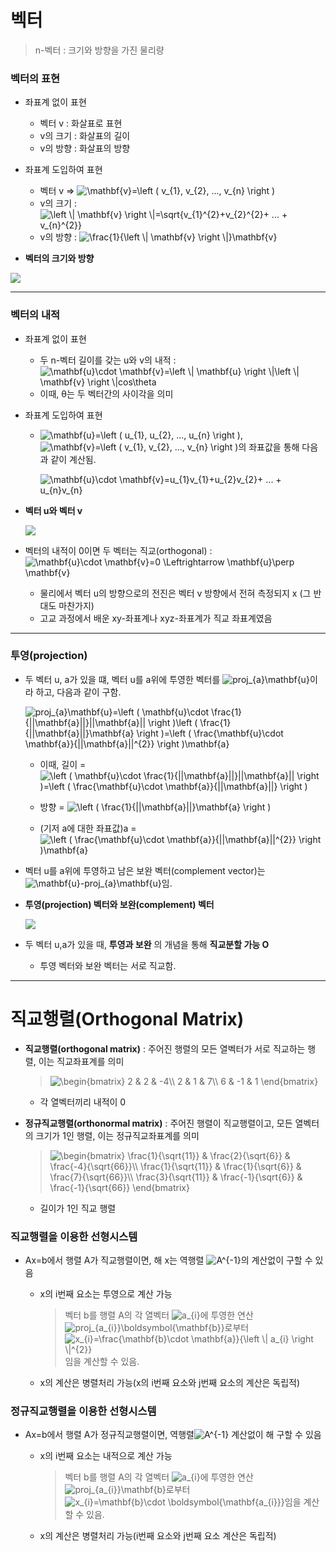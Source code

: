 # 벡터
> n-벡터 : 크기와 방향을 가진 물리량


### 벡터의 표현
   + 좌표계 없이 표현
      + 벡터 v : 화살표로 표현
      + v의 크기 : 화살표의 길이
      + v의 방향 : 화살표의 방향
      
   + 좌표계 도입하여 표현   
      + 벡터 v => <img src="https://latex.codecogs.com/gif.latex?\mathbf{v}=\left&space;(&space;v_{1},&space;v_{2},&space;...,&space;v_{n}&space;\right&space;)" title="\mathbf{v}=\left ( v_{1}, v_{2}, ..., v_{n} \right )" />   
      + v의 크기 : <img src="https://latex.codecogs.com/gif.latex?\left&space;\|&space;\mathbf{v}&space;\right&space;\|=\sqrt{v_{1}^{2}&plus;v_{2}^{2}&plus;&space;...&space;&plus;&space;v_{n}^{2}}" title="\left \| \mathbf{v} \right \|=\sqrt{v_{1}^{2}+v_{2}^{2}+ ... + v_{n}^{2}}" />   
      + v의 방향 : <img src="https://latex.codecogs.com/gif.latex?\frac{1}{\left&space;\|&space;\mathbf{v}&space;\right&space;\|}\mathbf{v}" title="\frac{1}{\left \| \mathbf{v} \right \|}\mathbf{v}" />    
         
         
   + **벡터의 크기와 방향**   

   <img src="https://user-images.githubusercontent.com/72974863/101560022-b7554b80-3a05-11eb-9b2f-5e308966b7b5.png">   
   
   
- - - - - - - - - - - - - - - - - -
### 벡터의 내적
   + 좌표계 없이 표현
      + 두 n-벡터 길이를 갖는 u와 v의 내적 : <img src="https://latex.codecogs.com/gif.latex?\mathbf{u}\cdot&space;\mathbf{v}=\left&space;\|&space;\mathbf{u}&space;\right&space;\|\left&space;\|&space;\mathbf{v}&space;\right&space;\|cos\theta" title="\mathbf{u}\cdot \mathbf{v}=\left \| \mathbf{u} \right \|\left \| \mathbf{v} \right \|cos\theta" />   
      + 이때, θ는 두 벡터간의 사이각을 의미 
   + 좌표계 도입하여 표현
      + <img src="https://latex.codecogs.com/gif.latex?\mathbf{u}=\left&space;(&space;u_{1},&space;u_{2},&space;...,&space;u_{n}&space;\right&space;)" title="\mathbf{u}=\left ( u_{1}, u_{2}, ..., u_{n} \right )" />, <img src="https://latex.codecogs.com/gif.latex?\mathbf{v}=\left&space;(&space;v_{1},&space;v_{2},&space;...,&space;v_{n}&space;\right&space;)" title="\mathbf{v}=\left ( v_{1}, v_{2}, ..., v_{n} \right )" />의 좌표값을 통해 다음과 같이 계산됨.   
      
        <img src="https://latex.codecogs.com/gif.latex?\mathbf{u}\cdot&space;\mathbf{v}=u_{1}v_{1}&plus;u_{2}v_{2}&plus;&space;...&space;&plus;&space;u_{n}v_{n}" title="\mathbf{u}\cdot \mathbf{v}=u_{1}v_{1}+u_{2}v_{2}+ ... + u_{n}v_{n}" />   


   + **벡터 u와 벡터 v**   

     <img src="https://user-images.githubusercontent.com/72974863/101560824-7bbb8100-3a07-11eb-9cb2-79c7e560e4ca.png">   
      
      
   + 벡터의 내적이 0이면 두 벡터는 직교(orthogonal) : <img src="https://latex.codecogs.com/gif.latex?\mathbf{u}\cdot&space;\mathbf{v}=0&space;\Leftrightarrow&space;\mathbf{u}\perp&space;\mathbf{v}" title="\mathbf{u}\cdot \mathbf{v}=0 \Leftrightarrow \mathbf{u}\perp \mathbf{v}" />   
      + 물리에서 벡터 u의 방향으로의 전진은 벡터 v 방향에서 전혀 측정되지 x (그 반대도 마찬가지)
      + 고교 과정에서 배운 xy-좌표계나 xyz-좌표계가 직교 좌표계였음
 
 
- - - - - - - - - - - - - - - - - -
### 투영(projection)
   + 두 벡터 u, a가 있을 떄, 벡터 u를 a위에 투영한 벡터를 <img src="https://latex.codecogs.com/gif.latex?proj_{a}\mathbf{u}" title="proj_{a}\mathbf{u}" />이라 하고, 다음과 같이 구함.   

     <img src="https://latex.codecogs.com/gif.latex?proj_{a}\mathbf{u}=\left&space;(&space;\mathbf{u}\cdot&space;\frac{1}{||\mathbf{a}||}||\mathbf{a}||&space;\right&space;)\left&space;(&space;\frac{1}{||\mathbf{a}||}\mathbf{a}&space;\right&space;)=\left&space;(&space;\frac{\mathbf{u}\cdot&space;\mathbf{a}}{||\mathbf{a}||^{2}}&space;\right&space;)\mathbf{a}" title="proj_{a}\mathbf{u}=\left ( \mathbf{u}\cdot \frac{1}{||\mathbf{a}||}||\mathbf{a}|| \right )\left ( \frac{1}{||\mathbf{a}||}\mathbf{a} \right )=\left ( \frac{\mathbf{u}\cdot \mathbf{a}}{||\mathbf{a}||^{2}} \right )\mathbf{a}" />   

      + 이때, 길이 = <img src="https://latex.codecogs.com/gif.latex?\left&space;(&space;\mathbf{u}\cdot&space;\frac{1}{||\mathbf{a}||}||\mathbf{a}||&space;\right&space;)=\left&space;(&space;\frac{\mathbf{u}\cdot&space;\mathbf{a}}{||\mathbf{a}||}&space;\right&space;)" title="\left ( \mathbf{u}\cdot \frac{1}{||\mathbf{a}||}||\mathbf{a}|| \right )=\left ( \frac{\mathbf{u}\cdot \mathbf{a}}{||\mathbf{a}||} \right )" />   
   
      + 방향 = <img src="https://latex.codecogs.com/gif.latex?\left&space;(&space;\frac{1}{||\mathbf{a}||}\mathbf{a}&space;\right&space;)" title="\left ( \frac{1}{||\mathbf{a}||}\mathbf{a} \right )" />   
   
      + (기저 a에 대한 좌표값)a = <img src="https://latex.codecogs.com/gif.latex?\left&space;(&space;\frac{\mathbf{u}\cdot&space;\mathbf{a}}{||\mathbf{a}||^{2}}&space;\right&space;)\mathbf{a}" title="\left ( \frac{\mathbf{u}\cdot \mathbf{a}}{||\mathbf{a}||^{2}} \right )\mathbf{a}" />   
   
   + 벡터 u를 a위에 투영하고 남은 보완 벡터(complement vector)는 <img src="https://latex.codecogs.com/gif.latex?\mathbf{u}-proj_{a}\mathbf{u}" title="\mathbf{u}-proj_{a}\mathbf{u}" />임.   
   
   
   + **투영(projection) 벡터와 보완(complement) 벡터**   
   
     <img src="https://user-images.githubusercontent.com/72974863/101585777-cf3bc800-3a23-11eb-9ce3-03cb73facd9b.png">   
   
   + 두 벡터 u,a가 있을 때, **투영과 보완** 의 개념을 통해 **직교분할 가능 O** 
      + 투영 벡터와 보완 벡터는 서로 직교함.   

- - - - - - - - - - - - - - - - - - - - - - - - - - - - -
# 직교행렬(Orthogonal Matrix)

+ **직교행렬(orthogonal matrix)** : 주어진 행렬의 모든 열벡터가 서로 직교하는 행렬, 이는 직교좌표계를 의미   

   > <img src="https://latex.codecogs.com/gif.latex?\begin{bmatrix}&space;2&space;&&space;2&space;&&space;-4\\&space;2&space;&&space;1&space;&&space;7\\&space;6&space;&&space;-1&space;&&space;1&space;\end{bmatrix}" title="\begin{bmatrix} 2 & 2 & -4\\ 2 & 1 & 7\\ 6 & -1 & 1 \end{bmatrix}" />   
   
   + 각 열벡터끼리 내적이 0
   
+ **정규직교행렬(orthonormal matrix)** : 주어진 행렬이 직교행렬이고, 모든 열벡터의 크기가 1인 행렬, 이는 정규직교좌표계를 의미   

   > <img src="https://latex.codecogs.com/gif.latex?\begin{bmatrix}&space;\frac{1}{\sqrt{11}}&space;&&space;\frac{2}{\sqrt{6}}&space;&&space;\frac{-4}{\sqrt{66}}\\&space;\frac{1}{\sqrt{11}}&space;&&space;\frac{1}{\sqrt{6}}&space;&&space;\frac{7}{\sqrt{66}}\\&space;\frac{3}{\sqrt{11}}&space;&&space;\frac{-1}{\sqrt{6}}&space;&&space;\frac{-1}{\sqrt{66}}&space;\end{bmatrix}" title="\begin{bmatrix} \frac{1}{\sqrt{11}} & \frac{2}{\sqrt{6}} & \frac{-4}{\sqrt{66}}\\ \frac{1}{\sqrt{11}} & \frac{1}{\sqrt{6}} & \frac{7}{\sqrt{66}}\\ \frac{3}{\sqrt{11}} & \frac{-1}{\sqrt{6}} & \frac{-1}{\sqrt{66}} \end{bmatrix}" />   
   
   + 길이가 1인 직교 행렬   
     
     
### 직교행렬을 이용한 선형시스템
   + Ax=b에서 행렬 A가 직교행렬이면, 해 x는 역행렬 <img src="https://latex.codecogs.com/gif.latex?A^{-1}" title="A^{-1}" />의 계산없이 구할 수 있음
      + x의 i번째 요소는 투영으로 계산 가능   
         > 벡터 b를 행렬 A의 각 열벡터 <img src="https://latex.codecogs.com/gif.latex?a_{i}" title="a_{i}" />에 투영한 연산 <img src="https://latex.codecogs.com/gif.latex?proj_{a_{i}}\boldsymbol{\mathbf{b}}" title="proj_{a_{i}}\boldsymbol{\mathbf{b}}" />로부터 <img src="https://latex.codecogs.com/gif.latex?x_{i}=\frac{\mathbf{b}\cdot&space;\mathbf{a}}{\left&space;\|&space;a_{i}&space;\right&space;\|^{2}}" title="x_{i}=\frac{\mathbf{b}\cdot \mathbf{a}}{\left \| a_{i} \right \|^{2}}" />임을 계산할 수 있음.   
         
      + x의 계산은 병렬처리 가능(x의 i번째 요소와 j번째 요소의 계산은 독립적)


### 정규직교행렬을 이용한 선형시스템
   + Ax=b에서 행렬 A가 정규직교행렬이면, 역행렬<img src="https://latex.codecogs.com/gif.latex?A^{-1}" title="A^{-1}" /> 계산없이 해 구할 수 있음
      + x의 i번째 요소는 내적으로 계산 가능
         > 벡터 b를 행렬 A의 각 열벡터 <img src="https://latex.codecogs.com/gif.latex?a_{i}" title="a_{i}" />에 투영한 연산 <img src="https://latex.codecogs.com/gif.latex?proj_{a_{i}}\mathbf{b}" title="proj_{a_{i}}\mathbf{b}" />로부터 <img src="https://latex.codecogs.com/gif.latex?x_{i}=\mathbf{b}\cdot&space;\boldsymbol{\mathbf{a_{i}}}" title="x_{i}=\mathbf{b}\cdot \boldsymbol{\mathbf{a_{i}}}" />임을 계산할 수 있음.
         
      + x의 계산은 병렬처리 가능(i번째 요소와 j번째 요소 계산은 독립적)
